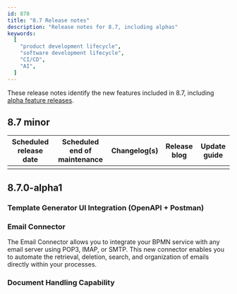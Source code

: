 ```yaml
---
id: 870
title: "8.7 Release notes"
description: "Release notes for 8.7, including alphas"
keywords:
  [
    "product development lifecycle",
    "software development lifecycle",
    "CI/CD",
    "AI",
  ]
---
```


These release notes identify the new features included in 8.7, including [alpha feature releases](/docs/reference/alpha-features.md).

## 8.7 minor

| Scheduled release date | Scheduled end of maintenance | Changelog(s) | Release blog | Update guide |
| ---------------------- | ---------------------------- | ------------ | ------------ | ------------ |
|                        |                              |              |              |              |

## 8.7.0-alpha1

### Template Generator UI Integration (OpenAPI + Postman)

<!-- https://github.com/camunda/product-hub/issues/2049 -->

### Email Connector

<!-- https://github.com/camunda/product-hub/issues/2430 -->

The Email Connector allows you to integrate your BPMN service with any email server using POP3, IMAP, or SMTP. This new connector enables you to automate the retrieval, deletion, search, and organization of emails directly within your processes.

### Document Handling Capability

 <!-- https://github.com/camunda/product-hub/issues/2409 -->
